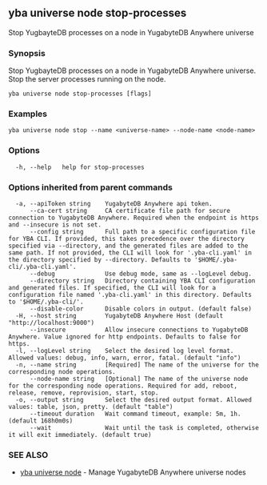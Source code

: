 ## yba universe node stop-processes

Stop YugbayteDB processes on a node in YugabyteDB Anywhere universe

### Synopsis

Stop YugbayteDB processes on a node in YugabyteDB Anywhere universe.
Stop the server processes running on the node.

```
yba universe node stop-processes [flags]
```

### Examples

```
yba universe node stop --name <universe-name> --node-name <node-name>
```

### Options

```
  -h, --help   help for stop-processes
```

### Options inherited from parent commands

```
  -a, --apiToken string    YugabyteDB Anywhere api token.
      --ca-cert string     CA certificate file path for secure connection to YugabyteDB Anywhere. Required when the endpoint is https and --insecure is not set.
      --config string      Full path to a specific configuration file for YBA CLI. If provided, this takes precedence over the directory specified via --directory, and the generated files are added to the same path. If not provided, the CLI will look for '.yba-cli.yaml' in the directory specified by --directory. Defaults to '$HOME/.yba-cli/.yba-cli.yaml'.
      --debug              Use debug mode, same as --logLevel debug.
      --directory string   Directory containing YBA CLI configuration and generated files. If specified, the CLI will look for a configuration file named '.yba-cli.yaml' in this directory. Defaults to '$HOME/.yba-cli/'.
      --disable-color      Disable colors in output. (default false)
  -H, --host string        YugabyteDB Anywhere Host (default "http://localhost:9000")
      --insecure           Allow insecure connections to YugabyteDB Anywhere. Value ignored for http endpoints. Defaults to false for https.
  -l, --logLevel string    Select the desired log level format. Allowed values: debug, info, warn, error, fatal. (default "info")
  -n, --name string        [Required] The name of the universe for the corresponding node operations.
      --node-name string   [Optional] The name of the universe node for the corresponding node operations. Required for add, reboot, release, remove, reprovision, start, stop.
  -o, --output string      Select the desired output format. Allowed values: table, json, pretty. (default "table")
      --timeout duration   Wait command timeout, example: 5m, 1h. (default 168h0m0s)
      --wait               Wait until the task is completed, otherwise it will exit immediately. (default true)
```

### SEE ALSO

* [yba universe node](yba_universe_node.md)	 - Manage YugabyteDB Anywhere universe nodes

